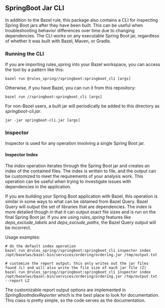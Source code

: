 ## SpringBoot Jar CLI

In addition to the Bazel rule, this package also contains a CLI for inspecting Spring Boot jars after they have been built.
This can be useful when troubleshooting behavior differences over time due to changing dependencies.
The CLI works on any executable Spring Boot jar, regardless of whether it was built with Bazel, Maven, or Gradle.


### Running the CLI

If you are importing rules_spring into your Bazel workspace, you can access the tool by a pattern like this:

```
bazel run @rules_spring//springboot:springboot_cli [args]
```

Otherwise, if you have Bazel, you can run it from this repository:

```
bazel run //springboot:springboot_cli [args]
```

For non-Bazel users, a built jar will periodically be added to this directory as _springboot-cli.jar_.

```
jar -jar springboot-cli.jar [args]
```

### Inspector

Inspector is used for any operation involving a single Spring Boot jar.

#### Inspector Index

The _index_ operation iterates through the Spring Boot jar and creates an index of the contained files.
The index is written to file, and the output can be customized to meet the requirements of your analysis work.
This operation can be useful when trying to investigate issues with dependencies in the application.

If you are building your Spring Boot application with Bazel, this operation is similar in some ways to
  what can be obtained from Bazel Query.
Bazel Query will output the set of libraries that are dependencies.
The _index_ is more detailed though in that it can output exact file sizes and is run on the final
  Spring Boot jar.
If you are using *rules_spring* features like *deps_exclude_labels* and *deps_exclude_paths*, the Bazel Query output will be incorrect.

Usage examples:
```
# do the default index operation
bazel run @rules_spring//springboot:springboot_cli inspector index /opt/bazelws/bazel-bin/services/ordering/ordering.jar /tmp/output.txt

# customize the report output; this only writes out the jar files found (L) and will also write the file size of each jar file (Z)
bazel run @rules_spring//springboot:springboot_cli inspector index /opt/bazelws/bazel-bin/services/ordering/ordering.jar /tmp/output.txt --report LZ
```

The customizable report output options are implemented in *SpringBootIndexReporter* which is the best place to look for documentation.
This class is pretty simple, so the code serves as the documentation.
